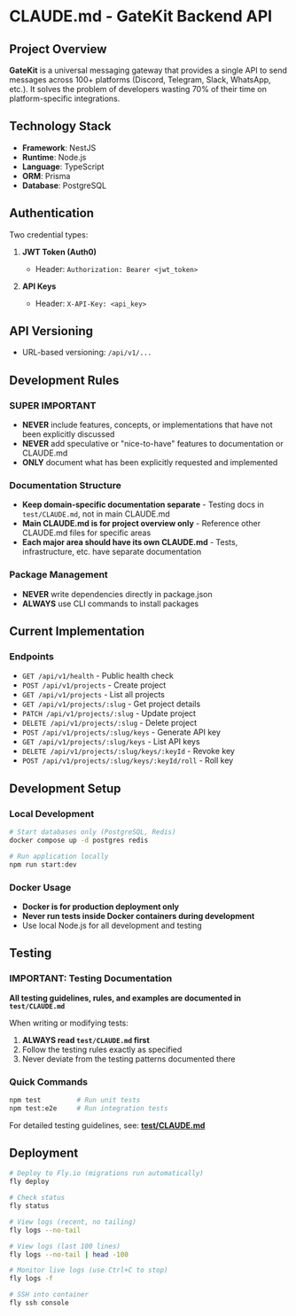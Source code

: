 # CLAUDE.md - GateKit Backend API

## Project Overview

**GateKit** is a universal messaging gateway that provides a single API to send messages across 100+ platforms (Discord, Telegram, Slack, WhatsApp, etc.). It solves the problem of developers wasting 70% of their time on platform-specific integrations.

## Technology Stack

- **Framework**: NestJS
- **Runtime**: Node.js
- **Language**: TypeScript
- **ORM**: Prisma
- **Database**: PostgreSQL

## Authentication

Two credential types:

1. **JWT Token (Auth0)**
   - Header: `Authorization: Bearer <jwt_token>`

2. **API Keys**
   - Header: `X-API-Key: <api_key>`

## API Versioning

- URL-based versioning: `/api/v1/...`

## Development Rules

### SUPER IMPORTANT
- **NEVER** include features, concepts, or implementations that have not been explicitly discussed
- **NEVER** add speculative or "nice-to-have" features to documentation or CLAUDE.md
- **ONLY** document what has been explicitly requested and implemented

### Documentation Structure
- **Keep domain-specific documentation separate** - Testing docs in `test/CLAUDE.md`, not in main CLAUDE.md
- **Main CLAUDE.md is for project overview only** - Reference other CLAUDE.md files for specific areas
- **Each major area should have its own CLAUDE.md** - Tests, infrastructure, etc. have separate documentation

### Package Management
- **NEVER** write dependencies directly in package.json
- **ALWAYS** use CLI commands to install packages

## Current Implementation

### Endpoints
- `GET /api/v1/health` - Public health check
- `POST /api/v1/projects` - Create project
- `GET /api/v1/projects` - List all projects
- `GET /api/v1/projects/:slug` - Get project details
- `PATCH /api/v1/projects/:slug` - Update project
- `DELETE /api/v1/projects/:slug` - Delete project
- `POST /api/v1/projects/:slug/keys` - Generate API key
- `GET /api/v1/projects/:slug/keys` - List API keys
- `DELETE /api/v1/projects/:slug/keys/:keyId` - Revoke key
- `POST /api/v1/projects/:slug/keys/:keyId/roll` - Roll key

## Development Setup

### Local Development
```bash
# Start databases only (PostgreSQL, Redis)
docker compose up -d postgres redis

# Run application locally
npm run start:dev
```

### Docker Usage
- **Docker is for production deployment only**
- **Never run tests inside Docker containers during development**
- Use local Node.js for all development and testing

## Testing

### IMPORTANT: Testing Documentation
**All testing guidelines, rules, and examples are documented in `test/CLAUDE.md`**

When writing or modifying tests:
1. **ALWAYS read `test/CLAUDE.md` first**
2. Follow the testing rules exactly as specified
3. Never deviate from the testing patterns documented there

### Quick Commands
```bash
npm test         # Run unit tests
npm test:e2e     # Run integration tests
```

For detailed testing guidelines, see: **[test/CLAUDE.md](test/CLAUDE.md)**

## Deployment

```bash
# Deploy to Fly.io (migrations run automatically)
fly deploy

# Check status
fly status

# View logs (recent, no tailing)
fly logs --no-tail

# View logs (last 100 lines)
fly logs --no-tail | head -100

# Monitor live logs (use Ctrl+C to stop)
fly logs -f

# SSH into container
fly ssh console
```